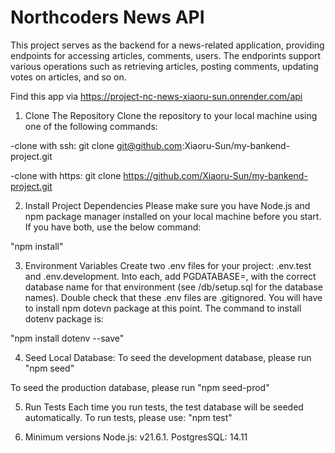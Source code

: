 # Northcoders News API

This project serves as the backend for a news-related application, providing endpoints for accessing articles, comments, users. The endporints support various operations such as retrieving articles, posting comments, updating votes on articles, and so on.

Find this app via https://project-nc-news-xiaoru-sun.onrender.com/api


1. Clone The Repository
Clone the repository to your local machine using one of the following commands:

-clone with ssh: git clone git@github.com:Xiaoru-Sun/my-bankend-project.git

-clone with https: git clone https://github.com/Xiaoru-Sun/my-bankend-project.git


2. Install Project Dependencies
Please make sure you have Node.js and npm package manager installed on your local machine before you start. If you have both, use the below command:

"npm install"


3. Environment Variables
Create two .env files for your project: .env.test and .env.development. Into each, add PGDATABASE=, with the correct database name for that environment (see /db/setup.sql for the database names). Double check that these .env files are .gitignored.
You will have to install npm dotevn package at this point. The command to install dotenv package is:

 "npm install dotenv --save"


4. Seed Local Database:
To seed the development database, please run
"npm seed"

To seed the production database, please run
"npm seed-prod"


5. Run Tests
Each time you run tests, the test database will be seeded automatically. To run tests, please use:
"npm test"

6. Minimum versions
Node.js: v21.6.1.
PostgresSQL: 14.11

